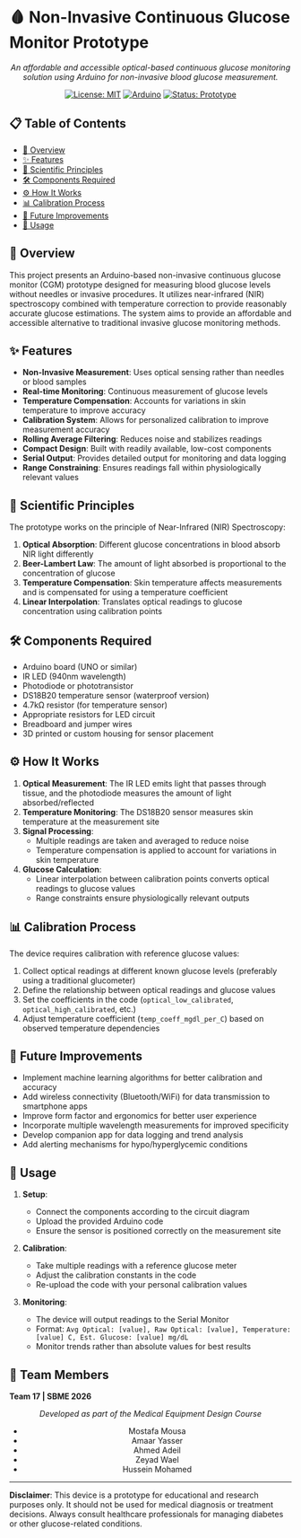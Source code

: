 # 🩸 Non-Invasive Continuous Glucose Monitor Prototype

<div align="center">

*An affordable and accessible optical-based continuous glucose monitoring solution using Arduino for non-invasive blood glucose measurement.*

[![License: MIT](https://img.shields.io/badge/License-MIT-blue.svg)](https://opensource.org/licenses/MIT)
[![Arduino](https://img.shields.io/badge/Arduino-00979D?style=flat&logo=Arduino&logoColor=white)](https://www.arduino.cc/)
[![Status: Prototype](https://img.shields.io/badge/Status-Prototype-orange)](https://github.com/username/Non-Invasive-CGM-Prototype)

</div>

## 📋 Table of Contents

- [🌟 Overview](#-overview)
- [✨ Features](#-features)
- [🔬 Scientific Principles](#-scientific-principles)
- [🛠️ Components Required](#-components-required)
- [⚙️ How It Works](#️-how-it-works)
- [📊 Calibration Process](#-calibration-process)
- [🚀 Future Improvements](#-future-improvements)
- [📝 Usage](#-usage)

## 🌟 Overview

This project presents an Arduino-based non-invasive continuous glucose monitor (CGM) prototype designed for measuring blood glucose levels without needles or invasive procedures. It utilizes near-infrared (NIR) spectroscopy combined with temperature correction to provide reasonably accurate glucose estimations. The system aims to provide an affordable and accessible alternative to traditional invasive glucose monitoring methods.

## ✨ Features

- **Non-Invasive Measurement**: Uses optical sensing rather than needles or blood samples
- **Real-time Monitoring**: Continuous measurement of glucose levels
- **Temperature Compensation**: Accounts for variations in skin temperature to improve accuracy
- **Calibration System**: Allows for personalized calibration to improve measurement accuracy
- **Rolling Average Filtering**: Reduces noise and stabilizes readings
- **Compact Design**: Built with readily available, low-cost components
- **Serial Output**: Provides detailed output for monitoring and data logging
- **Range Constraining**: Ensures readings fall within physiologically relevant values

## 🔬 Scientific Principles

The prototype works on the principle of Near-Infrared (NIR) Spectroscopy:

1. **Optical Absorption**: Different glucose concentrations in blood absorb NIR light differently
2. **Beer-Lambert Law**: The amount of light absorbed is proportional to the concentration of glucose
3. **Temperature Compensation**: Skin temperature affects measurements and is compensated for using a temperature coefficient
4. **Linear Interpolation**: Translates optical readings to glucose concentration using calibration points

## 🛠️ Components Required

- Arduino board (UNO or similar)
- IR LED (940nm wavelength)
- Photodiode or phototransistor
- DS18B20 temperature sensor (waterproof version)
- 4.7kΩ resistor (for temperature sensor)
- Appropriate resistors for LED circuit
- Breadboard and jumper wires
- 3D printed or custom housing for sensor placement

## ⚙️ How It Works

1. **Optical Measurement**: The IR LED emits light that passes through tissue, and the photodiode measures the amount of light absorbed/reflected
2. **Temperature Monitoring**: The DS18B20 sensor measures skin temperature at the measurement site
3. **Signal Processing**:
   - Multiple readings are taken and averaged to reduce noise
   - Temperature compensation is applied to account for variations in skin temperature
4. **Glucose Calculation**: 
   - Linear interpolation between calibration points converts optical readings to glucose values
   - Range constraints ensure physiologically relevant outputs

## 📊 Calibration Process

The device requires calibration with reference glucose values:

1. Collect optical readings at different known glucose levels (preferably using a traditional glucometer)
2. Define the relationship between optical readings and glucose values
3. Set the coefficients in the code (`optical_low_calibrated`, `optical_high_calibrated`, etc.)
4. Adjust temperature coefficient (`temp_coeff_mgdl_per_C`) based on observed temperature dependencies

## 🚀 Future Improvements

- Implement machine learning algorithms for better calibration and accuracy
- Add wireless connectivity (Bluetooth/WiFi) for data transmission to smartphone apps
- Improve form factor and ergonomics for better user experience
- Incorporate multiple wavelength measurements for improved specificity
- Develop companion app for data logging and trend analysis
- Add alerting mechanisms for hypo/hyperglycemic conditions

## 📝 Usage

1. **Setup**:
   - Connect the components according to the circuit diagram
   - Upload the provided Arduino code
   - Ensure the sensor is positioned correctly on the measurement site

2. **Calibration**:
   - Take multiple readings with a reference glucose meter
   - Adjust the calibration constants in the code
   - Re-upload the code with your personal calibration values

3. **Monitoring**:
   - The device will output readings to the Serial Monitor
   - Format: `Avg Optical: [value], Raw Optical: [value], Temperature: [value] C, Est. Glucose: [value] mg/dL`
   - Monitor trends rather than absolute values for best results

## 👥 Team Members

**Team 17 | SBME 2026**  
<div align="center">

*Developed as part of the Medical Equipment Design Course*

- Mostafa Mousa
- Amaar Yasser  
- Ahmed Adeil
- Zeyad Wael
- Hussein Mohamed

</div>

---

**Disclaimer**: This device is a prototype for educational and research purposes only. It should not be used for medical diagnosis or treatment decisions. Always consult healthcare professionals for managing diabetes or other glucose-related conditions.
